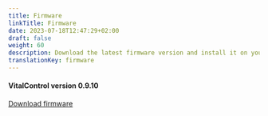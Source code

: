 ```yaml
---
title: Firmware
linkTitle: Firmware
date: 2023-07-18T12:47:29+02:00
draft: false
weight: 60
description: Download the latest firmware version and install it on your VitalControl device.
translationKey: firmware
---
```

#### VitalControl version 0.9.10

<a href="/download/firmware.vcu" role="button" class="btn btn-primary btn-lg">Download firmware</a>
